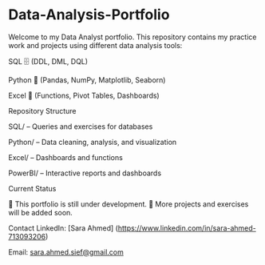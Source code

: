 # Data-Analysis-Portfolio
Welcome to my Data Analyst portfolio.
This repository contains my practice work and projects using different data analysis tools:

SQL 🗄️ (DDL, DML, DQL)

Python 🐍 (Pandas, NumPy, Matplotlib, Seaborn)

Excel 📑 (Functions, Pivot Tables, Dashboards)

Repository Structure

SQL/ – Queries and exercises for databases

Python/ – Data cleaning, analysis, and visualization

Excel/ – Dashboards and functions

PowerBI/ – Interactive reports and dashboards

Current Status

📌 This portfolio is still under development.
📌 More projects and exercises will be added soon.

Contact
LinkedIn: [Sara Ahmed] (https://www.linkedin.com/in/sara-ahmed-713093206) 

Email: sara.ahmed.sief@gmail.com
